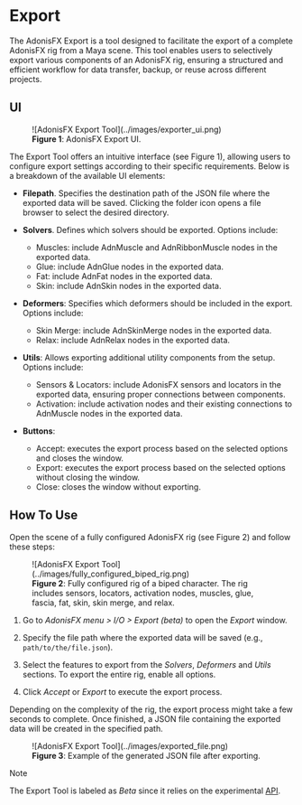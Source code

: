 # Export

The AdonisFX Export is a tool designed to facilitate the export of a complete AdonisFX rig from a Maya scene. This tool enables users to selectively export various components of an AdonisFX rig, ensuring a structured and efficient workflow for data transfer, backup, or reuse across different projects.

## UI

<figure markdown>
  ![AdonisFX Export Tool](../images/exporter_ui.png)
  <figcaption><b>Figure 1</b>: AdonisFX Export UI. </figcaption>
</figure>

The Export Tool offers an intuitive interface (see Figure 1), allowing users to configure export settings according to their specific requirements. Below is a breakdown of the available UI elements:​

- **Filepath**. Specifies the destination path of the JSON file where the exported data will be saved. Clicking the folder icon opens a file browser to select the desired directory.

- **Solvers**. Defines which solvers should be exported. Options include:
    - Muscles: include AdnMuscle and AdnRibbonMuscle nodes in the exported data.
    - Glue: include AdnGlue nodes in the exported data.
    - Fat: include AdnFat nodes in the exported data.
    - Skin: include AdnSkin nodes in the exported data.

- **Deformers**: Specifies which deformers should be included in the export. Options include:
    - Skin Merge: include AdnSkinMerge nodes in the exported data.
    - Relax: include AdnRelax nodes in the exported data.

- **Utils**: Allows exporting additional utility components from the setup. Options include:
    - Sensors & Locators: include AdonisFX sensors and locators in the exported data, ensuring proper connections between components.
    - Activation: include activation nodes and their existing connections to AdnMuscle nodes in the exported data.

- **Buttons**:
    - Accept: executes the export process based on the selected options and closes the window.
    - Export: executes the export process based on the selected options without closing the window.
    - Close: closes the window without exporting.

## How To Use

Open the scene of a fully configured AdonisFX rig (see Figure 2) and follow these steps:

<figure markdown>
  ![AdonisFX Export Tool](../images/fully_configured_biped_rig.png)
  <figcaption><b>Figure 2</b>: Fully configured rig of a biped character. The rig includes sensors, locators, activation nodes, muscles, glue, fascia, fat, skin, skin merge, and relax.</figcaption>
</figure>

1. Go to *AdonisFX menu > I/O > Export (beta)* to open the *Export* window.

2. Specify the file path where the exported data will be saved (e.g., `path/to/the/file.json`).

3. Select the features to export from the *Solvers*, *Deformers* and *Utils* sections. To export the entire rig, enable all options.

4. Click *Accept* or *Export* to execute the export process.

Depending on the complexity of the rig, the export process might take a few seconds to complete. Once finished, a JSON file containing the exported data will be created in the specified path.

<figure markdown>
  ![AdonisFX Export Tool](../images/exported_file.png)
  <figcaption><b>Figure 3</b>: Example of the generated JSON file after exporting.</figcaption>
</figure>

> [!NOTE]
> The Export Tool is labeled as *Beta* since it relies on the experimental [API](../api).

